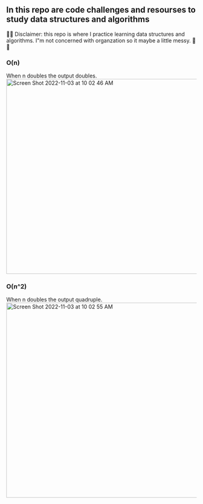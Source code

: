 In this repo are code challenges and resourses to study data structures and algorithms 
--

🚨🚨 Disclaimer: this repo is where I practice learning data structures and algorithms. I"m not concerned with organzation so it maybe a little messy. 🚨🚨

### O(n)
When n doubles the output doubles.
<img width="515" alt="Screen Shot 2022-11-03 at 10 02 46 AM" src="https://user-images.githubusercontent.com/81569328/199759093-e3fc2011-de29-49dc-a597-af5674597422.png">

### O(n^2)
When n doubles the output quadruple.
<img width="515" alt="Screen Shot 2022-11-03 at 10 02 55 AM" src="https://user-images.githubusercontent.com/81569328/199759098-1f330fe1-3a13-4fc2-97c5-e34e8a0c9a6b.png">
